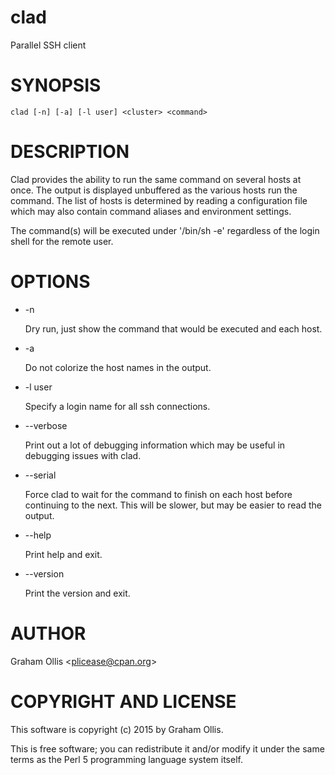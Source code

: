 # clad

Parallel SSH client

# SYNOPSIS

    clad [-n] [-a] [-l user] <cluster> <command>

# DESCRIPTION

Clad provides the ability to run the same command on several hosts at 
once.  The output is displayed unbuffered as the various hosts run the 
command.  The list of hosts is determined by reading a configuration file
which may also contain command aliases and environment settings.

The command(s) will be executed under '/bin/sh -e' regardless of the 
login shell for the remote user.

# OPTIONS

- -n

    Dry run, just show the command that would be executed and each host.

- -a

    Do not colorize the host names in the output.

- -l user

    Specify a login name for all ssh connections.

- --verbose

    Print out a lot of debugging information which may be useful in debugging issues with clad.

- --serial

    Force clad to wait for the command to finish on each host before continuing to the next.  This
    will be slower, but may be easier to read the output.

- --help

    Print help and exit.

- --version

    Print the version and exit.

# AUTHOR

Graham Ollis &lt;plicease@cpan.org>

# COPYRIGHT AND LICENSE

This software is copyright (c) 2015 by Graham Ollis.

This is free software; you can redistribute it and/or modify it under
the same terms as the Perl 5 programming language system itself.
